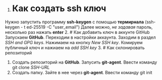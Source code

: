 1. # Как создать ssh ключ
Нужно запустить программу __ssh-keygen__ c помощью __термирнала__ (ssh-keygen - t ed-25519 -C "user_email")
Далее можно, _не задавая_ пароль, несколько раз нажать **enter**
2. # Как добавить ключ в аккунте GitHub
Запускаем __GitHub__. Переходим в настройки аккаунта. Заходим в раздел _SSH and GPG keys_. Нажимаем на кнопку _New SSH key_. Комируем публичный ключ и нажиаем на _add SSH key_
3. # Как склонировать репозиторий 
   1. Создать репозиторий на __GitHub__. Запусить __git-agent__. Ввести команду git clone *SSH-URL*
   2. Создать папку. Зайте в нее через __git-agent__. Ввести команду git init